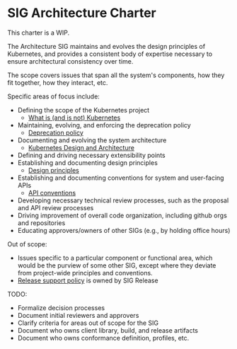 # SIG Architecture Charter

This charter is a WIP.

The Architecture SIG maintains and evolves the design principles of
Kubernetes, and provides a consistent body of expertise necessary to
ensure architectural consistency over time.

The scope covers issues that span all the system's components, how
they fit together, how they interact, etc.

Specific areas of focus include:

* Defining the scope of the Kubernetes project
  * [What is (and is not) Kubernetes](https://kubernetes.io/docs/concepts/overview/what-is-kubernetes/)
* Maintaining, evolving, and enforcing the deprecation policy
  * [Deprecation policy](https://kubernetes.io/docs/reference/deprecation-policy/)
* Documenting and evolving the system architecture
  * [Kubernetes Design and Architecture](https://github.com/kubernetes/community/blob/master/contributors/design-proposals/architecture.md)
* Defining and driving necessary extensibility points
* Establishing and documenting design principles
  * [Design principles](https://github.com/kubernetes/community/blob/master/contributors/design-proposals/principles.md)
* Establishing and documenting conventions for system and user-facing APIs
  * [API conventions](https://github.com/kubernetes/community/blob/master/contributors/devel/api-conventions.md)
* Developing necessary technical review processes, such as the proposal and API review processes
* Driving improvement of overall code organization, including github orgs and repositories
* Educating approvers/owners of other SIGs (e.g., by holding office hours)

Out of scope:
* Issues specific to a particular component or functional area, which would be the purview
  of some other SIG, except where they deviate from project-wide principles and conventions.
* [Release support policy](https://github.com/kubernetes/community/blob/master/contributors/design-proposals/versioning.md)
  is owned by SIG Release

TODO:
* Formalize decision processes
* Document initial reviewers and approvers
* Clarify criteria for areas out of scope for the SIG
* Document who owns client library, build, and release artifacts
* Document who owns conformance definition, profiles, etc.
